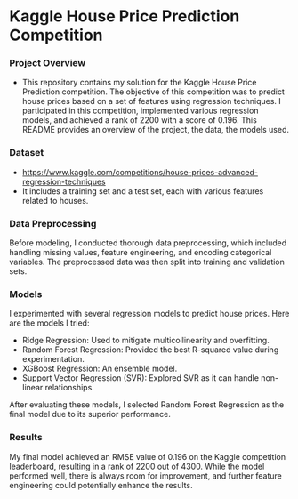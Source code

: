 #  Kaggle House Price Prediction Competition

### Project Overview
 - This repository contains my solution for the Kaggle House Price Prediction competition. The objective of this competition was to predict house prices based on a set of      features using regression techniques. I participated in this competition, implemented various regression models, and achieved a rank of 2200 with a score of 0.196. This     README provides an overview of the project, the data, the models used.

### Dataset
- https://www.kaggle.com/competitions/house-prices-advanced-regression-techniques
- It includes a training set and a test set, each with various features related to houses.

### Data Preprocessing
Before modeling, I conducted thorough data preprocessing, which included handling missing values, feature engineering, and encoding categorical variables. The preprocessed data was then split into training and validation sets.

### Models
I experimented with several regression models to predict house prices. Here are the models I tried:

- Ridge Regression: Used to mitigate multicollinearity and overfitting.
- Random Forest Regression: Provided the best R-squared value during experimentation.
- XGBoost Regression: An ensemble model.
- Support Vector Regression (SVR): Explored SVR as it can handle non-linear relationships.

After evaluating these models, I selected Random Forest Regression as the final model due to its superior performance.

### Results
My final model achieved an RMSE value of 0.196 on the Kaggle competition leaderboard, resulting in a rank of 2200 out of 4300. While the model performed well, there is always room for improvement, and further feature engineering could potentially enhance the results.
